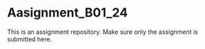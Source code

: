 # Aasignment_B01_24
This is an assignment repository. Make sure only the assignment is submitted here. 
